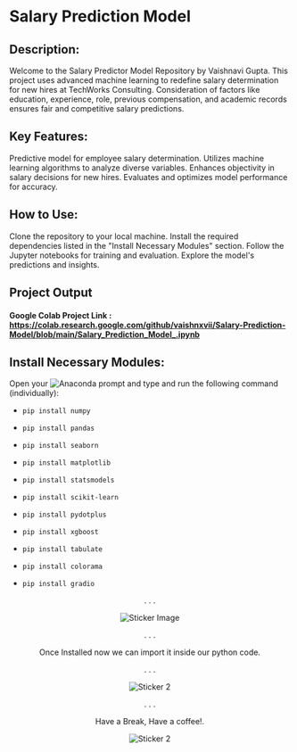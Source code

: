 # Salary Prediction Model

## Description:
Welcome to the Salary Predictor Model Repository by Vaishnavi Gupta. This project uses advanced machine learning to redefine salary determination for new hires at TechWorks Consulting. Consideration of factors like education, experience, role, previous compensation, and academic records ensures fair and competitive salary predictions.

## Key Features:
Predictive model for employee salary determination.
Utilizes machine learning algorithms to analyze diverse variables.
Enhances objectivity in salary decisions for new hires.
Evaluates and optimizes model performance for accuracy.

## How to Use:
Clone the repository to your local machine.
Install the required dependencies listed in the "Install Necessary Modules" section.
Follow the Jupyter notebooks for training and evaluation.
Explore the model's predictions and insights.

## Project Output 
#### Google Colab Project Link : https://colab.research.google.com/github/vaishnxvii/Salary-Prediction-Model/blob/main/Salary_Prediction_Model_.ipynb

## Install Necessary Modules:

Open your ![Anaconda](https://img.shields.io/badge/Anaconda-brightgreen?logo=anaconda) prompt and type and run the following command (individually): 
- ```
  pip install numpy
- ```
  pip install pandas
- ```
  pip install seaborn
- ```
  pip install matplotlib
- ```
  pip install statsmodels
- ```
  pip install scikit-learn
- ```
  pip install pydotplus
- ```
  pip install xgboost
- ```
  pip install tabulate
- ```
  pip install colorama
- ```
  pip install gradio

<p align="center">.
  .
  .
  </p>
  
<p align="center">
  <img src="https://github.com/user-attachments/assets/60df4a8b-44d1-4b24-a912-c651535f5b73" alt="Sticker Image">

</p>
<p align="center">.
  .
  .
  </p>

<p align="center">Once Installed now we can import it inside our python code.</p>

<p align="center">.
  .
  .
  </p>
  
<p align="center">
  <img src="https://github.com/user-attachments/assets/f0baf615-3d64-49aa-a4d2-ec343df5f9b7" alt="Sticker 2">
</p>

<p align="center">.
  .
  .
  </p>
  
<p align="center">Have a Break, Have a coffee!.</p>
<p align="center">
  <img src="https://github.com/user-attachments/assets/c8993402-a353-4530-8121-43c441617270" alt="Sticker 2">
</p>



